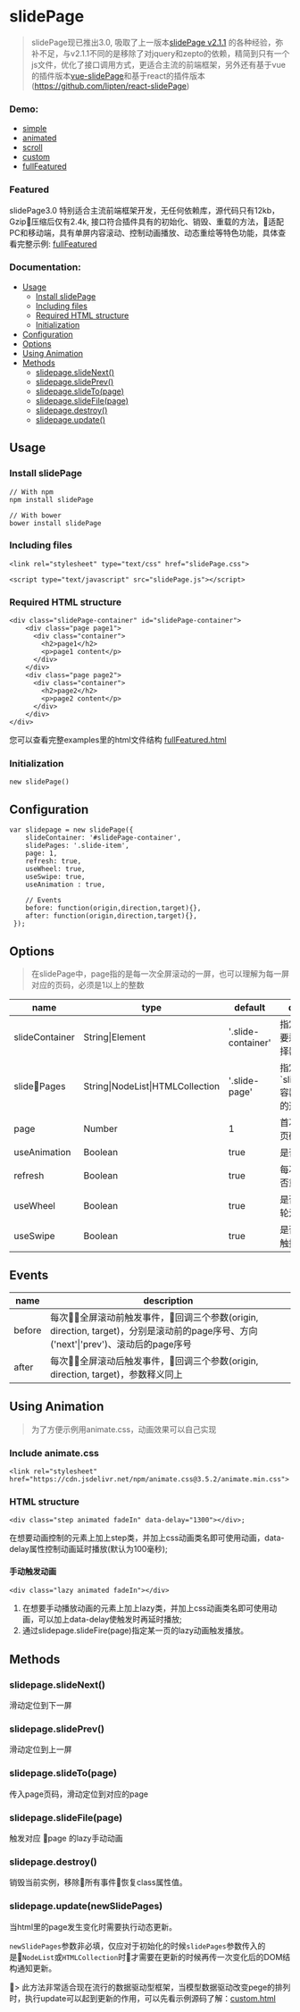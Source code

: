 # slidePage

 > slidePage现已推出3.0, 吸取了上一版本[slidePage v2.1.1](https://github.com/lipten/slidePage/tree/v2) 的各种经验，弥补不足，与v2.1.1不同的是移除了对jquery和zepto的依赖，精简到只有一个js文件，优化了接口调用方式，更适合主流的前端框架，另外还有基于vue的插件版本[vue-slidePage](https://github.com/lipten/vue-slidePage)和基于react的插件版本(https://github.com/lipten/react-slidePage)

### Demo:
* [simple](http://lipten.link/projects/slidePage3/examples/simple.html)
* [animated](http://lipten.link/projects/slidePage3/examples/animated.html)
* [scroll](http://lipten.link/projects/slidePage3/examples/scroll.html) 
* [custom](http://lipten.link/projects/slidePage3/examples/custom.html) 
* [fullFeatured](http://lipten.link/projects/slidePage3/examples/fullFeatured.html)

### Featured
slidePage3.0 特别适合主流前端框架开发，无任何依赖库，源代码只有12kb，Gzip压缩后仅有2.4k, 接口符合插件具有的初始化、销毁、重载的方法，适配PC和移动端，具有单屏内容滚动、控制动画播放、动态重绘等特色功能，具体查看完整示例: [fullFeatured](http://lipten.link/projects/slidePage3/examples/fullFeatured.html)

### Documentation:
* [Usage](#usage)
  * [Install slidePage](#install-slidepage)
  * [Including files](#including-files)
  * [Required HTML structure](#required-html-structure)
  * [Initialization](#initialization)
* [Configuration](#configuration)
* [Options](#options)
* [Using Animation](#using-animation)
* [Methods](#methods)
  * [slidepage.slideNext()](#slidepageslidenext)
  * [slidepage.slidePrev()](#slidepageslideprev)
  * [slidepage.slideTo(page)](#slidepageslidetopage)
  * [slidepage.slideFile(page)](#slidepageslidefilepage)
  * [slidepage.destroy()](#slidepagedestroy)
  * [slidepage.update()](#slidepageupdate)


## Usage

### Install slidePage
```
// With npm
npm install slidePage

// With bower
bower install slidePage
```

### Including files
```
<link rel="stylesheet" type="text/css" href="slidePage.css">

<script type="text/javascript" src="slidePage.js"></script>
```

### Required HTML structure
```
<div class="slidePage-container" id="slidePage-container">
    <div class="page page1">
      <div class="container">
        <h2>page1</h2>
        <p>page1 content</p>
      </div>
    </div>
    <div class="page page2">
      <div class="container">
        <h2>page2</h2>
        <p>page2 content</p>
      </div>
    </div>
</div>
```
您可以查看完整examples里的html文件结构 [fullFeatured.html](https://github.com/lipten/slidePage/blob/master/examples/fullFeatured.html)

### Initialization
```
new slidePage()
```

## Configuration
```
var slidepage = new slidePage({
    slideContainer: '#slidePage-container',
    slidePages: '.slide-item',
    page: 1,
    refresh: true,
    useWheel: true,
    useSwipe: true,
    useAnimation : true,

    // Events
    before: function(origin,direction,target){},
    after: function(origin,direction,target){},
 });
```
## Options
> 在slidePage中，page指的是每一次全屏滚动的一屏，也可以理解为每一屏对应的页码，必须是1以上的整数

<table>
  <thead>
  <tr>
    <th>name</th>
    <th>type</th>
    <th>default</th>
    <th>description</th>
  </tr>
  </thead>
  <tbody>
    <tr>
      <td>slideContainer</td>
      <td>String|Element</td>
      <td>'.slide-container'</td>
      <td>指定slidePage要运行的容器选择器或元素</td>
    </tr>
    <tr>
      <td>slidePages</td>
      <td>String|NodeList|HTMLCollection</td>
      <td>'.slide-page'</td>
      <td>指定`slideContainer`容器里每个page的选择器或元素</td>
    </tr>
    <tr>
      <td>page</td>
      <td>Number</td>
      <td>1</td>
      <td>首次进入的page页码</td>
    </tr>
    <tr>
      <td>useAnimation</td>
      <td>Boolean</td>
      <td>true</td>
      <td>是否开启动画</td>
    </tr>
    <tr>
      <td>refresh</td>
      <td>Boolean</td>
      <td>true</td>
      <td>每次滚动进入是否重新执行动画</td>
    </tr>
    <tr>
      <td>useWheel</td>
      <td>Boolean</td>
      <td>true</td>
      <td>是否开启鼠标滚轮滑动</td>
    </tr>
    <tr>
      <td>useSwipe</td>
      <td>Boolean</td>
      <td>true</td>
      <td>是否开启移动端触控滑动</td>
    </tr>
  </tbody>
</table>

## Events

<table>
  <thead>
  <tr>
    <th>name</th>
    <th>description</th>
  </tr>
  </thead>
  <tbody>
    <tr>
      <td>before</td>
      <td>每次全屏滚动前触发事件，回调三个参数(origin, direction, target)，分别是滚动前的page序号、方向('next'|'prev')、滚动后的page序号</td>
    </tr>
    <tr>
      <td>after</td>
      <td>每次全屏滚动后触发事件，回调三个参数(origin, direction, target)，参数释义同上</td>
    </tr>
  </tbody>
</table>

## Using Animation

> 为了方便示例用animate.css，动画效果可以自己实现

### Include animate.css
```
<link rel="stylesheet" href="https://cdn.jsdelivr.net/npm/animate.css@3.5.2/animate.min.css">
```

### HTML structure
```
<div class="step animated fadeIn" data-delay="1300"></div>;
```
在想要动画控制的元素上加上step类，并加上css动画类名即可使用动画，data-delay属性控制动画延时播放(默认为100毫秒);

#### 手动触发动画

```
<div class="lazy animated fadeIn"></div>
```
1. 在想要手动播放动画的元素上加上lazy类，并加上css动画类名即可使用动画，可以加上data-delay使触发时再延时播放;
2. 通过slidepage.slideFire(page)指定某一页的lazy动画触发播放。

## Methods

### slidepage.slideNext()
滑动定位到下一屏

### slidepage.slidePrev()
滑动定位到上一屏

### slidepage.slideTo(page)
传入page页码，滑动定位到对应的page

### slidepage.slideFile(page)
触发对应 page 的lazy手动动画

### slidepage.destroy()
销毁当前实例，移除所有事件恢复class属性值。

### slidepage.update(newSlidePages)
当html里的page发生变化时需要执行动态更新。

`newSlidePages`参数非必填，仅应对于初始化的时候`slidePages`参数传入的是`NodeList`或`HTMLCollection`时才需要在更新的时候再传一次变化后的DOM结构通知更新。

> 此方法非常适合现在流行的数据驱动型框架，当模型数据驱动改变pege的排列时，执行update可以起到更新的作用，可以先看示例源码了解：[custom.html](https://github.com/lipten/slidePage/blob/master/examples/custom.html)

